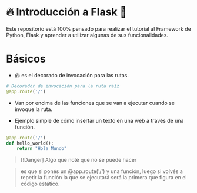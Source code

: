 # 🔥 Introducción a Flask 🐍

Este repositorio está 100% pensado para realizar el tutorial al Framework de Python, Flask y aprender a utilizar algunas de sus funcionalidades.

# Básicos

- @ es el decorado de invocación para las rutas.

```python
# Decorador de invocación para la ruta raíz
@app.route('/')
```

- Van por encima de las funciones que se van a ejecutar cuando se invoque la ruta.

- Ejemplo simple de cómo insertar un texto en una web a través de una función.

```python
@app.route('/')
def hello_world():
    return "Hola Mundo"
```

> [!Danger] Algo que noté que no se puede hacer

> es que si ponés un @app.route('/') y una función, luego si volvés a repetir la función la que se ejecutará será la primera que figura en el código estático.
